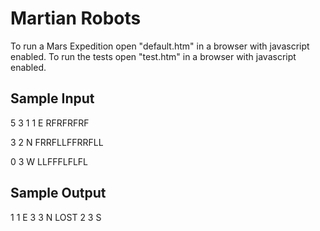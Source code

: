 Martian Robots
================

To run a Mars Expedition open "default.htm" in a browser with javascript enabled.
To run the tests open "test.htm" in a browser with javascript enabled.


Sample Input
----------------
5 3
1 1 E
RFRFRFRF

3 2 N
FRRFLLFFRRFLL

0 3 W
LLFFFLFLFL


Sample Output
----------------
1 1 E
3 3 N LOST
2 3 S
